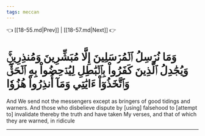 ```yaml
---
tags: meccan
---
```


👈 [[18-55.md|Prev]] | [[18-57.md|Next]] 👉

# وَمَا نُرۡسِلُ ٱلۡمُرۡسَلِينَ إِلَّا مُبَشِّرِينَ وَمُنذِرِينَۚ وَيُجَٰدِلُ ٱلَّذِينَ كَفَرُواْ بِٱلۡبَٰطِلِ لِيُدۡحِضُواْ بِهِ ٱلۡحَقَّۖ وَٱتَّخَذُوٓاْ ءَايَٰتِي وَمَآ أُنذِرُواْ هُزُوٗا

And We send not the messengers except as bringers of good tidings and warners. And those who disbelieve dispute by [using] falsehood to [attempt to] invalidate thereby the truth and have taken My verses, and that of which they are warned, in ridicule

---

